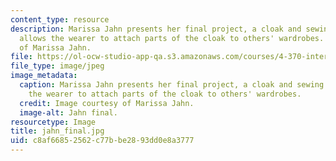 ```yaml
---
content_type: resource
description: Marissa Jahn presents her final project, a cloak and sewing kit, that
  allows the wearer to attach parts of the cloak to others' wardrobes. Image courtesy
  of Marissa Jahn.
file: https://ol-ocw-studio-app-qa.s3.amazonaws.com/courses/4-370-interrogative-design-workshop-fall-2005/c8af66852562c77bbe2893dd0e8a3777_jahn_final.jpg
file_type: image/jpeg
image_metadata:
  caption: Marissa Jahn presents her final project, a cloak and sewing kit, that allows
    the wearer to attach parts of the cloak to others' wardrobes.
  credit: Image courtesy of Marissa Jahn.
  image-alt: Jahn final.
resourcetype: Image
title: jahn_final.jpg
uid: c8af6685-2562-c77b-be28-93dd0e8a3777
---
```

